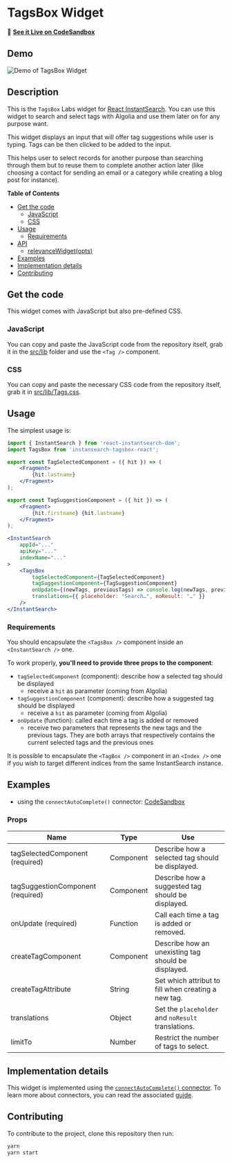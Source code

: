# TagsBox Widget

🎥  **[See it Live on CodeSandbox](https://codesandbox.io/s/vyvy30vyy)**

## Demo

![Demo of TagsBox Widget](https://cl.ly/6ea705021fda/Screen%252520Recording%2525202018-10-26%252520at%25252001.35%252520PM.gif)

## Description

This is the `TagsBox` Labs widget for [React InstantSearch](https://community.algolia.com/react-instantsearch/). You can use this widget to search and select tags with Algolia and use them later on for any purpose want.

This widget displays an input that will offer tag suggestions while user is typing. Tags can be then clicked to be added to the input.

This helps user to select records for another purpose than searching through them but to reuse them to complete another action later (like choosing a contact for sending an email or a category while creating a blog post for instance).

**Table of Contents**

* [Get the code](#get-the-code)
  * [JavaScript](#javascript)
  * [CSS](#css)
* [Usage](#usage)
  * [Requirements](#requirements)
* [API](#api)
  * [relevanceWidget(opts)](#relevancewidgetopts)
* [Examples](#examples)
* [Implementation details](#implementation-details)
* [Contributing](#contributing)

## Get the code

This widget comes with JavaScript but also pre-defined CSS.

### JavaScript

You can copy and paste the JavaScript code from the repository itself, grab it in the [src/lib](src/lib) folder and use the `<Tag />` component.

### CSS

You can copy and paste the necessary CSS code from the repository itself, grab it in [src/lib/Tags.css](src/lib/Tags.css).

## Usage

The simplest usage is:

```jsx
import { InstantSearch } from 'react-instantsearch-dom';
import TagsBox from 'instansearch-tagsbox-react';

export const TagSelectedComponent = ({ hit }) => (
    <Fragment>
        {hit.lastname}
    </Fragment>
);

export const TagSuggestionComponent = ({ hit }) => (
    <Fragment>
        {hit.firstname} {hit.lastname}
    </Fragment>
);

<InstantSearch
    appId="..."
    apiKey="..."
    indexName="..."
>
    <TagsBox
        tagSelectedComponent={TagSelectedComponent}
        tagSuggestionComponent={TagSuggestionComponent}
        onUpdate={(newTags, previousTags) => console.log(newTags, previousTags)}
        translations={{ placeholder: "Search…", noResult: "…" }}
    />
</InstantSearch>
```

### Requirements

You should encapsulate the `<TagsBox />` component inside an `<InstantSearch />` one.

To work properly, **you'll need to provide three props to the component**:

- `tagSelectedComponent` (component): describe how a selected tag should be displayed
  - receive a `hit` as parameter (coming from Algolia)
- `tagSuggestionComponent` (component): describe how a suggested tag should be displayed
  - receive a `hit` as parameter (coming from Algolia)
- `onUpdate` (function): called each time a tag is added or removed
  - receive two parameters that represents the new tags and the previous tags. They are both arrays that respectively contains the current selected tags and the previous ones

It is possible to encapsulate the `<TagBox />` component in an `<Index />` one if you wish to target different indices from the same InstantSearch instance.

## Examples

* using the `connectAutoComplete()` connector: [CodeSandbox](https://codesandbox.io/s/vyvy30vyy)

### Props

| Name                              | Type      | Use                                                 |
| --------------------------------- | --------- | --------------------------------------------------- |
| tagSelectedComponent (required)   | Component | Describe how a selected tag should be displayed.    |
| tagSuggestionComponent (required) | Component | Describe how a suggested tag should be displayed.   |
| onUpdate (required)               | Function  | Call each time a tag is added or removed.           |
| createTagComponent                | Component | Describe how an unexisting tag should be displayed. |
| createTagAttribute                | String    | Set which attribut to fill when creating a new tag. |
| translations                      | Object    | Set the `placeholder` and `noResult` translations.  |
| limitTo                           | Number    | Restrict the number of tags to select.              |

## Implementation details

This widget is implemented using the [`connectAutoComplete()` connector](https://community.algolia.com/react-instantsearch/connectors/connectAutoComplete.html). To learn more about connectors, you can read the associated [guide](https://community.algolia.com/react-instantsearch/guide/Connectors.html).

## Contributing

To contribute to the project, clone this repository then run:

```sh
yarn
yarn start
```
